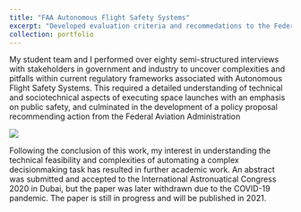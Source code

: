 ```yaml
---
title: "FAA Autonomous Flight Safety Systems"
excerpt: "Developed evaluation criteria and recommedations to the Federal Aviation Administration following detailed assesment of a disruptive emerging technology.<br/><img src='/images/logoPrint.png'>"
collection: portfolio
---
```


My student team and I performed over eighty semi-structured interviews with stakeholders in government and industry to uncover complexities and pitfalls within current regulatory frameworks associated with Autonomous Flight Safety Systems. This required a detailed understanding of technical and sociotechnical aspects of executing space launches with an emphasis on public safety, and culminated in the development of a policy proposal recommending action from the Federal Aviation Administration


[![](http://img.youtube.com/vi/IJsNBniOn5U/0.jpg)](http://www.youtube.com/watch?v=IJsNBniOn5U "Quality Assurance Standards for Commercial Flight Safety Analysis")

Following the conclusion of this work, my interest in understanding the technical feasibility and complexities of automating a complex decisionmaking task has resulted in further academic work. An abstract was submitted and accepted to the International Astronuatical Congress 2020 in Dubai, but the paper was later withdrawn due to the COVID-19 pandemic. The paper is still in progress and will be published in 2021.
